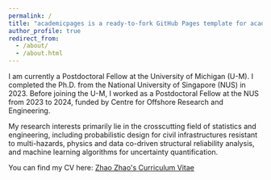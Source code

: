 ```yaml
---
permalink: /
title: "academicpages is a ready-to-fork GitHub Pages template for academic personal websites"
author_profile: true
redirect_from: 
  - /about/
  - /about.html
---
```


I am currently a Postdoctoral Fellow at the University of Michigan (U-M). I completed the Ph.D. from the National University of Singapore (NUS) in 2023. Before joining the U-M, I worked as a Postdoctoral Fellow at the NUS from 2023 to 2024, funded by Centre for Offshore Research and Engineering.

My research interests primarily lie in the crosscutting field of statistics and engineering, including probabilistic design for civil infrastructures resistant to multi-hazards, physics and data co-driven structural reliability analysis, and machine learning algorithms for uncertainty quantification.

You can find my CV here: [Zhao Zhao's Curriculum Vitae](../assets/Curriculum_Vitae.pdf)
